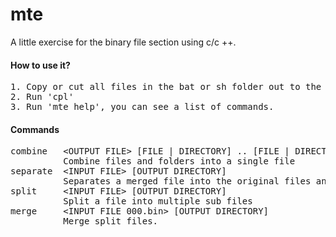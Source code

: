 # mte
A little exercise for the binary file section using c/c ++.
#### How to use it?
<pre>
1. Copy or cut all files in the bat or sh folder out to the same level as fnt_source.
2. Run 'cpl'
3. Run 'mte help', you can see a list of commands.
</pre>
#### Commands
<pre>
combine   &lt;OUTPUT FILE&gt; [FILE | DIRECTORY] .. [FILE | DIRECTORY]
          Combine files and folders into a single file
separate  &lt;INPUT FILE&gt; [OUTPUT DIRECTORY]
          Separates a merged file into the original files and folders.
split     &lt;INPUT FILE&gt; [OUTPUT DIRECTORY]
          Split a file into multiple sub files
merge     &lt;INPUT FILE 000.bin&gt; [OUTPUT DIRECTORY]
          Merge split files.
</pre>
